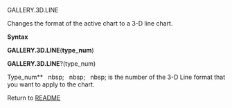 GALLERY.3D.LINE

Changes the format of the active chart to a 3-D line chart.

**Syntax**

**GALLERY.3D.LINE**(**type\_num**)

**GALLERY.3D.LINE**?(type\_num)

Type\_num**&nbsp;&nbsp;&nbsp;nbsp;&nbsp;&nbsp;&nbsp;nbsp;&nbsp;&nbsp;&nbsp;nbsp;&nbsp;is the number of the 3-D Line format
that you want to apply to the chart.



Return to [README](README.md)

